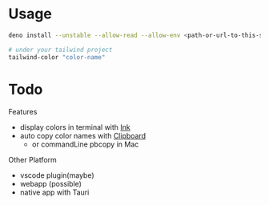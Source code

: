 # Usage

```bash
deno install --unstable --allow-read --allow-env <path-or-url-to-this-script>

# under your tailwind project 
tailwind-color "color-name"
```

# Todo
Features
- display colors in terminal with [Ink](https://deno.land/x/ink@1.3)
- auto copy color names with [Clipboard](https://github.com/rsp/deno-clipboard)
  - or commandLine pbcopy in Mac

Other Platform
- vscode plugin(maybe)
- webapp (possible)
- native app with Tauri

